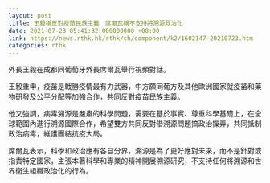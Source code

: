```yaml
---
layout: post
title: 王毅稱反對疫苗民族主義　席爾瓦稱不支持將溯源政治化
date: 2021-07-23 05:41:32.000000000 +08:00
link: https://news.rthk.hk/rthk/ch/component/k2/1602147-20210723.htm
categories: rthk
---
```


外長王毅在成都同葡萄牙外長席爾瓦舉行視頻對話。

王毅重申，疫苗是戰勝疫情最有力武器，中方願同葡方及其他歐洲國家就疫苗和藥物研發及公平分配等加強合作，共同反對疫苗民族主義。

他又強調，病毒溯源是嚴肅的科學問題，需要在基於事實、尊重科學基礎上，在全球範圍內進行溯源國際合作，希望雙方共同反對借溯源問題搞政治操弄，共同抵制政治病毒，維護團結抗疫大局。

席爾瓦表示，科學和政治應有各自分界，溯源是為了更好應對未來，而不是針對或指責特定國家，主張本著科學和專業的精神開展溯源研究，不支持任何將溯源和世界衛生組織政治化的行為。
